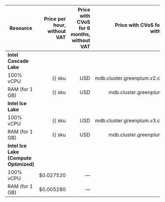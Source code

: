 | Resource | Price per hour,<br>without VAT | Price with CVoS for 6 months,<br>without VAT | Price with CVoS for 1 year,<br>without VAT |
|---------------|-------------------------------------------------------:|------------------------------------------------------------------------------------:|------------------------------------------------------------------------------------:|
| **Intel Cascade Lake** |
| 100% vCPU | {{ sku|USD|mdb.cluster.greenplum.v2.cpu.c100|string }} | — | — |
| RAM (for 1 GB) | {{ sku|USD|mdb.cluster.greenplum.v2.ram|string }} | — | — |
| **Intel Ice Lake** |
| 100% vCPU | {{ sku|USD|mdb.cluster.greenplum.v3.cpu.c100|string }} | {{ sku|USD|v1.commitment.selfcheckout.m6.mdb.greenplum.cpu.c100.v3|string }} (-15%) | {{ sku|USD|v1.commitment.selfcheckout.y1.mdb.greenplum.cpu.c100.v3|string }} (-22%) |
| RAM (for 1 GB) | {{ sku|USD|mdb.cluster.greenplum.v3.ram|string }} | {{ sku|USD|v1.commitment.selfcheckout.m6.mdb.greenplum.ram.v3|string }} (-15%) | {{ sku|USD|v1.commitment.selfcheckout.y1.mdb.greenplum.ram.v3|string }} (-22%) |
| **Intel Ice Lake (Compute Optimized)** |
| 100% vCPU | $0.027520 | — | — |
| RAM (for 1 GB) | $0.005280 | — | — |
